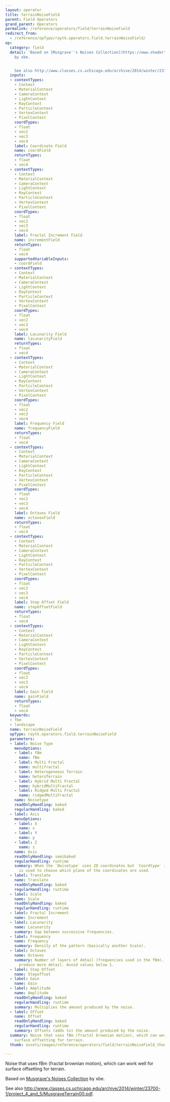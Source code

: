 ```yaml
---
layout: operator
title: terrainNoiseField
parent: Field Operators
grand_parent: Operators
permalink: /reference/operators/field/terrainNoiseField
redirect_from:
  - /reference/opType/raytk.operators.field.terrainNoiseField/
op:
  category: field
  detail: 'Based on [Musgrave''s Noises Collection](https://www.shadertoy.com/view/4sXXW2)
    by xbe.


    See also http://www.classes.cs.uchicago.edu/archive/2014/winter/23700-1/project_4_and_5/MusgraveTerrain00.pdf.'
  inputs:
  - contextTypes:
    - Context
    - MaterialContext
    - CameraContext
    - LightContext
    - RayContext
    - ParticleContext
    - VertexContext
    - PixelContext
    coordTypes:
    - float
    - vec2
    - vec3
    - vec4
    label: Coordinate Field
    name: coordField
    returnTypes:
    - float
    - vec4
  - contextTypes:
    - Context
    - MaterialContext
    - CameraContext
    - LightContext
    - RayContext
    - ParticleContext
    - VertexContext
    - PixelContext
    coordTypes:
    - float
    - vec2
    - vec3
    - vec4
    label: Fractal Increment Field
    name: incrementField
    returnTypes:
    - float
    - vec4
    supportedVariableInputs:
    - coordField
  - contextTypes:
    - Context
    - MaterialContext
    - CameraContext
    - LightContext
    - RayContext
    - ParticleContext
    - VertexContext
    - PixelContext
    coordTypes:
    - float
    - vec2
    - vec3
    - vec4
    label: Lacunarity Field
    name: lacunarityField
    returnTypes:
    - float
    - vec4
  - contextTypes:
    - Context
    - MaterialContext
    - CameraContext
    - LightContext
    - RayContext
    - ParticleContext
    - VertexContext
    - PixelContext
    coordTypes:
    - float
    - vec2
    - vec3
    - vec4
    label: Frequency Field
    name: frequencyField
    returnTypes:
    - float
    - vec4
  - contextTypes:
    - Context
    - MaterialContext
    - CameraContext
    - LightContext
    - RayContext
    - ParticleContext
    - VertexContext
    - PixelContext
    coordTypes:
    - float
    - vec2
    - vec3
    - vec4
    label: Octaves Field
    name: octavesField
    returnTypes:
    - float
    - vec4
  - contextTypes:
    - Context
    - MaterialContext
    - CameraContext
    - LightContext
    - RayContext
    - ParticleContext
    - VertexContext
    - PixelContext
    coordTypes:
    - float
    - vec2
    - vec3
    - vec4
    label: Step Offset Field
    name: stepOffsetField
    returnTypes:
    - float
    - vec4
  - contextTypes:
    - Context
    - MaterialContext
    - CameraContext
    - LightContext
    - RayContext
    - ParticleContext
    - VertexContext
    - PixelContext
    coordTypes:
    - float
    - vec2
    - vec3
    - vec4
    label: Gain Field
    name: gainField
    returnTypes:
    - float
    - vec4
  keywords:
  - fbm
  - landscape
  name: terrainNoiseField
  opType: raytk.operators.field.terrainNoiseField
  parameters:
  - label: Noise Type
    menuOptions:
    - label: fBm
      name: fBm
    - label: Multi Fractal
      name: multifractal
    - label: Heterogeneous Terrain
      name: heteroTerrain
    - label: Hybrid Multi Fractal
      name: hybridMultiFractal
    - label: Ridged Multi Fractal
      name: ridgedMultiFractal
    name: Noisetype
    readOnlyHandling: baked
    regularHandling: baked
  - label: Axis
    menuOptions:
    - label: X
      name: x
    - label: Y
      name: y
    - label: Z
      name: z
    name: Axis
    readOnlyHandling: semibaked
    regularHandling: runtime
    summary: When the `Noisetype` uses 2D coordinates but `Coordtype` is 3D, this
      is used to choose which plane of the coordinates are used.
  - label: Translate
    name: Translate
    readOnlyHandling: baked
    regularHandling: runtime
  - label: Scale
    name: Scale
    readOnlyHandling: baked
    regularHandling: runtime
  - label: Fractal Increment
    name: Increment
  - label: Lacunarity
    name: Lacunarity
    summary: Gap between successive frequencies.
  - label: Frequency
    name: Frequency
    summary: Density of the pattern (basically another Scale).
  - label: Octaves
    name: Octaves
    summary: Number of layers of detail (frequencies used in the fBm). Larger values
      produce more detail. Avoid values below 1.
  - label: Step Offset
    name: Stepoffset
  - label: Gain
    name: Gain
  - label: Amplitude
    name: Amplitude
    readOnlyHandling: baked
    regularHandling: runtime
    summary: Multiplies the amount produced by the noise.
  - label: Offset
    name: Offset
    readOnlyHandling: baked
    regularHandling: runtime
    summary: Offsets (adds to) the amount produced by the noise.
  summary: Noise that uses fBm (fractal brownian motion), which can work well for
    surface offsetting for terrain.
  thumb: assets/images/reference/operators/field/terrainNoiseField_thumb.png

---
```



Noise that uses fBm (fractal brownian motion), which can work well for surface offsetting for terrain.

Based on [Musgrave's Noises Collection](https://www.shadertoy.com/view/4sXXW2) by xbe.

See also http://www.classes.cs.uchicago.edu/archive/2014/winter/23700-1/project_4_and_5/MusgraveTerrain00.pdf.